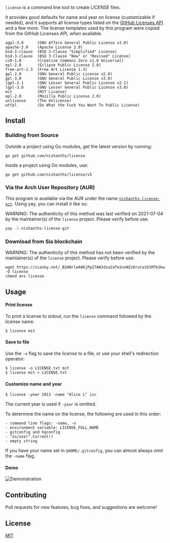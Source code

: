 `license` is a command line tool to create LICENSE files.

It provides good defaults for name and year on license (customizable if needed), and
it supports all license types listed on the [GitHub Licenses API](https://developer.github.com/v3/licenses/) and a few more. The license templates used by this program were copied from the GitHub Licenses API, when available.
```
agpl-3.0      (GNU Affero General Public License v3.0)
apache-2.0    (Apache License 2.0)
bsd-2-clause  (BSD 2-Clause "Simplified" License)
bsd-3-clause  (BSD 3-Clause "New" or "Revised" License)
cc0-1.0       (Creative Commons Zero v1.0 Universal)
epl-2.0       (Eclipse Public License 2.0)
free-art-1.3  (Free Art License 1.3)
gpl-2.0       (GNU General Public License v2.0)
gpl-3.0       (GNU General Public License v3.0)
lgpl-2.1      (GNU Lesser General Public License v2.1)
lgpl-3.0      (GNU Lesser General Public License v3.0)
mit           (MIT License)
mpl-2.0       (Mozilla Public License 2.0)
unlicense     (The Unlicense)
wtfpl         (Do What the Fuck You Want To Public License)
```

## Install

### Building from Source

Outside a project using Go modules, get the latest version by running:

```
go get github.com/nishanths/license
```

Inside a project using Go modules, use:

```
go get github.com/nishanths/license/v5
```

### Via the Arch User Repository (AUR)

This program is available via the AUR under the name [`nishanths-license-git`](https://aur.archlinux.org/packages/nishanths-license-git/). Using yay, you can install it like so:

WARNING: The authenticity of this method was last verified on 2021-07-04 by
the maintainer(s) of the `license` project. Please verify before use.

```bash
yay -S nishanths-license-git
```

### Download from Sia blockchain

WARNING: The authenticity of this method has not been verified by the
maintainer(s) of the `license` project. Please verify before use.

```
wget https://siasky.net/_B2ANrleA8KjPpZ7AWJdza2aTm1noNZz6ruta191M7b1kw -O license
chmod a+x license
```

## Usage

#### Print license

To print a license to stdout, run the `license` command followed by the license name:

```
$ license mit
```

#### Save to file

Use the `-o` flag to save the license to a file, or use your shell's redirection operator:

```
$ license -o LICENSE.txt mit
$ license mit > LICENSE.txt
```

#### Customize name and year

```
$ license -year 2013 -name "Alice L" isc
```

The current year is used if `-year` is omitted.

To determine the name on the license, the following are used in this order:

```
- command line flags: -name, -n
- environment variable: LICENSE_FULL_NAME
- gitconfig and hgconfig
- "os/user".Current()
- empty string
```

If you have your name set in `$HOME/.gitconfig`, you can almost always omit the `-name` flag.

#### Demo

![Demonstration](demo.gif)

## Contributing

Pull requests for new features, bug fixes, and suggestions are welcome!

## License

[MIT](https://github.com/nishanths/license/blob/master/LICENSE)

